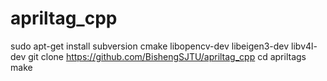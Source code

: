 # apriltag_cpp

sudo apt-get install subversion cmake libopencv-dev libeigen3-dev libv4l-dev
git clone https://github.com/BishengSJTU/apriltag_cpp
cd apriltags
make
